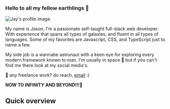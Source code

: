 ### Hello to all my fellow earthlings 👋

![Jay's profile image](https://i.lensdump.com/i/TSQsgT.png)

My name is Jason, I'm a passionate self-taught full-stack web developer. With experience that spans all types of galaxies, and fluent in all types of languages. Some of my favorites are Javascript, CSS,  and TypeScript just to name a few. 

My side job is a wannabe astronaut with a keen eye for exploring every modern framework known to man. I'm usually in space 🔭 but if you can't find me there look at my social media's. 

💼 any freelance work? do reach, [email]() :)

**NOW TO INFINITY AND BEYOND!!!🚀**

## Quick overview



<!--
**Jaysavvy/Jaysavvy** is a ✨ _special_ ✨ repository because its `README.md` (this file) appears on your GitHub profile.



Here are some ideas to get you started:

- 🔭 I’m currently working on ...
- 🌱 I’m currently learning ...
- 👯 I’m looking to collaborate on ...
- 🤔 I’m looking for help with ...
- 💬 Ask me about ...
- 📫 How to reach me: ...
- 😄 Pronouns: ...
- ⚡ Fun fact: ...
-->
